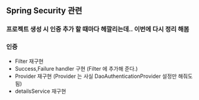 




## Spring Security 관련
### 프로젝트 생성 시 인증 추가 할 때마다 헤깔리는데.. 이번에 다시 정리 해봄
### 인증
- Filter 재구현
- Success,Failure handler 구현 (Filter 에 추가해 준다.)
- Provider 재구현 (Provider 는 사실 DaoAuthenticationProvider 설정만 해줘도 됨)
- detailsService 재구현
 
